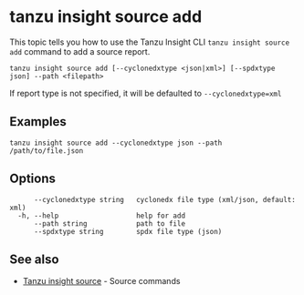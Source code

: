 # tanzu insight source add

This topic tells you how to use the Tanzu Insight CLI 
`tanzu insight source add` command to add a source report.

```console
tanzu insight source add [--cyclonedxtype <json|xml>] [--spdxtype json] --path <filepath>
```

If report type is not specified, it will be defaulted to `--cyclonedxtype=xml`

## <a id='examples'></a>Examples

```console
tanzu insight source add --cyclonedxtype json --path  /path/to/file.json
```

## <a id='options'></a>Options

```console
      --cyclonedxtype string   cyclonedx file type (xml/json, default: xml)
  -h, --help                   help for add
      --path string            path to file
      --spdxtype string        spdx file type (json)
```

## <a id='see-also'></a>See also

* [Tanzu insight source](insight-source.md)	 - Source commands
